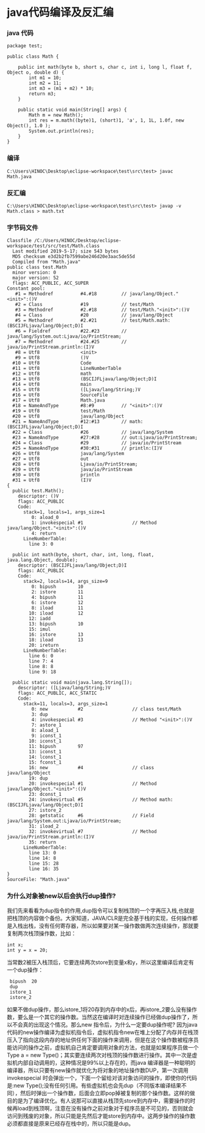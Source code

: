 # java代码编译及反汇编

### java 代码

```
package test;

public class Math {

	public int math(byte b, short s, char c, int i, long l, float f, Object o, double d) {
		int m1 = 10;
		int m2 = 11;
		int m3 = (m1 + m2) * 10;
		return m3;
	}

	public static void main(String[] args) {
		Math m = new Math();
		int res = m.math((byte)1, (short)1, 'a', 1, 1L, 1.0f, new Object(), 1.0 );
		System.out.println(res);
	}
}
```

### 编译

```
C:\Users\HINOC\Desktop\eclipse-workspace\test\src\test> javac Math.java
```

### 反汇编

```
C:\Users\HINOC\Desktop\eclipse-workspace\test\src\test> javap -v Math.class > math.txt
```

### 字节码文件

```
Classfile /C:/Users/HINOC/Desktop/eclipse-workspace/test/src/test/Math.class
  Last modified 2019-5-17; size 543 bytes
  MD5 checksum e3d2b2fb7599abe246d20e3aac5de55d
  Compiled from "Math.java"
public class test.Math
  minor version: 0
  major version: 52
  flags: ACC_PUBLIC, ACC_SUPER
Constant pool:
   #1 = Methodref          #4.#18         // java/lang/Object."<init>":()V
   #2 = Class              #19            // test/Math
   #3 = Methodref          #2.#18         // test/Math."<init>":()V
   #4 = Class              #20            // java/lang/Object
   #5 = Methodref          #2.#21         // test/Math.math:(BSCIJFLjava/lang/Object;D)I
   #6 = Fieldref           #22.#23        // java/lang/System.out:Ljava/io/PrintStream;
   #7 = Methodref          #24.#25        // java/io/PrintStream.println:(I)V
   #8 = Utf8               <init>
   #9 = Utf8               ()V
  #10 = Utf8               Code
  #11 = Utf8               LineNumberTable
  #12 = Utf8               math
  #13 = Utf8               (BSCIJFLjava/lang/Object;D)I
  #14 = Utf8               main
  #15 = Utf8               ([Ljava/lang/String;)V
  #16 = Utf8               SourceFile
  #17 = Utf8               Math.java
  #18 = NameAndType        #8:#9          // "<init>":()V
  #19 = Utf8               test/Math
  #20 = Utf8               java/lang/Object
  #21 = NameAndType        #12:#13        // math:(BSCIJFLjava/lang/Object;D)I
  #22 = Class              #26            // java/lang/System
  #23 = NameAndType        #27:#28        // out:Ljava/io/PrintStream;
  #24 = Class              #29            // java/io/PrintStream
  #25 = NameAndType        #30:#31        // println:(I)V
  #26 = Utf8               java/lang/System
  #27 = Utf8               out
  #28 = Utf8               Ljava/io/PrintStream;
  #29 = Utf8               java/io/PrintStream
  #30 = Utf8               println
  #31 = Utf8               (I)V
{
  public test.Math();
    descriptor: ()V
    flags: ACC_PUBLIC
    Code:
      stack=1, locals=1, args_size=1
         0: aload_0
         1: invokespecial #1                  // Method java/lang/Object."<init>":()V
         4: return
      LineNumberTable:
        line 3: 0

  public int math(byte, short, char, int, long, float, java.lang.Object, double);
    descriptor: (BSCIJFLjava/lang/Object;D)I
    flags: ACC_PUBLIC
    Code:
      stack=2, locals=14, args_size=9
         0: bipush        10
         2: istore        11
         4: bipush        11
         6: istore        12
         8: iload         11
        10: iload         12
        12: iadd
        13: bipush        10
        15: imul
        16: istore        13
        18: iload         13
        20: ireturn
      LineNumberTable:
        line 6: 0
        line 7: 4
        line 8: 8
        line 9: 18

  public static void main(java.lang.String[]);
    descriptor: ([Ljava/lang/String;)V
    flags: ACC_PUBLIC, ACC_STATIC
    Code:
      stack=11, locals=3, args_size=1
         0: new           #2                  // class test/Math
         3: dup
         4: invokespecial #3                  // Method "<init>":()V
         7: astore_1
         8: aload_1
         9: iconst_1
        10: iconst_1
        11: bipush        97
        13: iconst_1
        14: lconst_1
        15: fconst_1
        16: new           #4                  // class java/lang/Object
        19: dup
        20: invokespecial #1                  // Method java/lang/Object."<init>":()V
        23: dconst_1
        24: invokevirtual #5                  // Method math:(BSCIJFLjava/lang/Object;D)I
        27: istore_2
        28: getstatic     #6                  // Field java/lang/System.out:Ljava/io/PrintStream;
        31: iload_2
        32: invokevirtual #7                  // Method java/io/PrintStream.println:(I)V
        35: return
      LineNumberTable:
        line 13: 0
        line 14: 8
        line 15: 28
        line 16: 35
}
SourceFile: "Math.java"

```

### 为什么对象被new以后会执行dup操作?

​	我们先来看看为dup指令的作用,dup指令可以复制栈顶的一个字再压入栈,也就是把栈顶的内容做个备份。大家知道，JAVA/CLR是完全基于栈的实现，任何操作都是入栈出栈，没有任何寄存器，所以如果要对某一操作数做两次连续操作，那就要复制两次栈顶操作数，比如：

```
int x;
int y = x = 20;
```

​	当常数2被压入栈顶后，它要连续两次store到变量x和y，所以这里编译后肯定有一个dup操作：

```
 bipush  20
 dup
 istore_1
 istore_2
```

​	如果不做dup操作，那么istore_1将20存到内存中的x后，再istore_2要么没有操作数，要么是一个其它的操作数。当然这在编译时对连续操作已经做dup操作了，所以不会真的出现这个情况。
​	那么new 指令后，为什么一定要dup操作呢?
​	因为java代码的new操作编译为虚拟机指令后，虚拟机指令new在堆上分配了内存并在栈顶压入了指向这段内存的地址供任何下面的操作来调用，但是在这个操作数被程序员能访问的操作之前，虚拟机自己肯定要调用对象的<init>方法，也就是如果程序员做一个 Type a = new Type()；其实要连续两次对栈顶的操作数进行操作。其中一次是虚拟机内部自动调用的，这种情况是99%以上存在的，而java 编译器是一种聪明的编译器，所以只要有new操作就优化为将对象的地址操作数DUP，第一次调用invokespecial <init>时会弹出一个，下面一个留给对该对象访问的操作，即使你的代码是:new Type();没有任何引用。有些虚拟机也会先dup（不同版本编译结果不同），然后<init>时弹出一个操作数，后面会立即pop掉被复制的那个操作数。这样的做目的是为了编译优化。
​	有人说那可以直接从栈顶先store到内存中，需要操作的时候再load到栈顶啊，注意在没有<init>操作之前对象对于程序员是不可见的，否则就会访问到残废的对象，所以只能是先<init>然后才能store到内存中。这两步操作的操作数必须都直接是原来已经存在栈中的，所以只能是dup。

